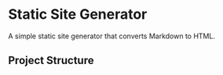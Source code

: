 # Static Site Generator

A simple static site generator that converts Markdown to HTML.

## Project Structure
